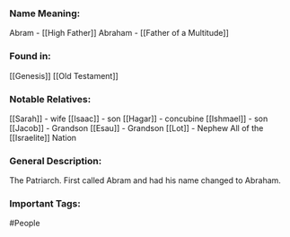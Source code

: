 ### Name Meaning:
Abram - [[High Father]]
Abraham - [[Father of a Multitude]]

### Found in:
[[Genesis]]
[[Old Testament]]

### Notable Relatives:
[[Sarah]] - wife
[[Isaac]] - son
[[Hagar]] - concubine
[[Ishmael]] - son
[[Jacob]] - Grandson
[[Esau]] - Grandson
[[Lot]] - Nephew
All of the [[Israelite]] Nation

### General Description:
The Patriarch. First called Abram and had his name changed to Abraham. 

### Important Tags:
#People